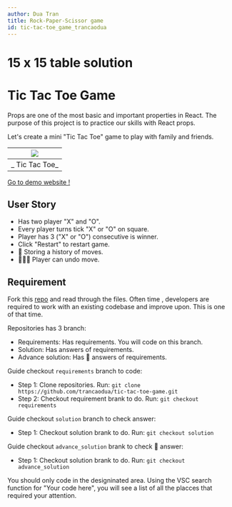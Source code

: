 ```yaml
---
author: Dua Tran
title: Rock-Paper-Scissor game
id: tic-tac-toe_game_trancaodua
---
```


# 15 x 15 table solution

# Tic Tac Toe Game

Props are one of the most basic and important properties in React.
The purpose of this project is to practice our skills with React props.

Let's create a mini "Tic Tac Toe" game to play with family and friends.

| ![](https://i.ibb.co/7kxyMb4/Screenshot-from-2022-05-12-01-32-13.png) |
| :-------------------------------------------------------------------: |
|                            _ Tic Tac Toe_                             |

[Go to demo website !](https://tic-tac-toe-game-trancaodua.netlify.app/)

## User Story

- Has two player "X" and "O".
- Every player turns tick "X" or "O" on square.
- Player has 3 ("X" or "O") consecutive is winner.
- Click "Restart" to restart game.
- :rocket: Storing a history of moves.
- :rocket::rocket::rocket: Player can undo move.

## Requirement

Fork this [repo](https://github.com/trancaodua/tic-tac-toe-game) and read through the files.
Often time , developers are required to work with an existing codebase and improve upon. This is one of that time.

Repositories has 3 branch:

- Requirements: Has requirements. You will code on this branch.
- Solution: Has answers of requirements.
- Advance solution: Has :rocket: answers of requirements.

Guide checkout `requirements` branch to code:

- Step 1: Clone repositories. Run: `git clone https://github.com/trancaodua/tic-tac-toe-game.git`
- Step 2: Checkout requirement brank to do. Run: `git checkout requirements`

Guide checkout `solution` branch to check answer:

- Step 1: Checkout solution brank to do. Run: `git checkout solution`

Guide checkout `advance_solution` brank to check :rocket: answer:

- Step 1: Checkout solution brank to do. Run: `git checkout advance_solution`

You should only code in the designinated area.
Using the VSC search function for "Your code here", you will see a list of all the placces that required your attention.
